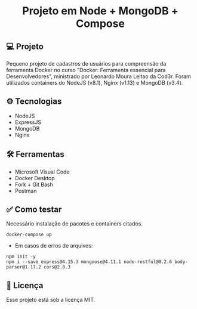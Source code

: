 <h1 align="center">Projeto em Node + MongoDB + Compose</h1>

## 💻 Projeto

Pequeno projeto de cadastros de usuários para compreensão da ferramenta Docker no curso "Docker: Ferramenta essencial para Desenvolvedores", ministrado por Leonardo Moura Leitao da Cod3r.
Foram utilizados containers do NodeJS (v8.1), Nginx (v1.13) e MongoDB (v3.4).

## ⚙️ Tecnologias

- NodeJS
- ExpressJS
- MongoDB
- Nginx

## 🛠️ Ferramentas
- Microsoft Visual Code
- Docker Desktop
- Fork + Git Bash
- Postman

## ✅ Como testar
Necessário instalação de pacotes e containers citados.
```
docker-compose up
```
- Em casos de erros de arquivos:
```
npm init -y
npm i --save express@4.15.3 mongoose@4.11.1 node-restful@0.2.6 body-parser@1.17.2 cors@2.8.3
```

## :memo: Licença

Esse projeto está sob a licença MIT.

